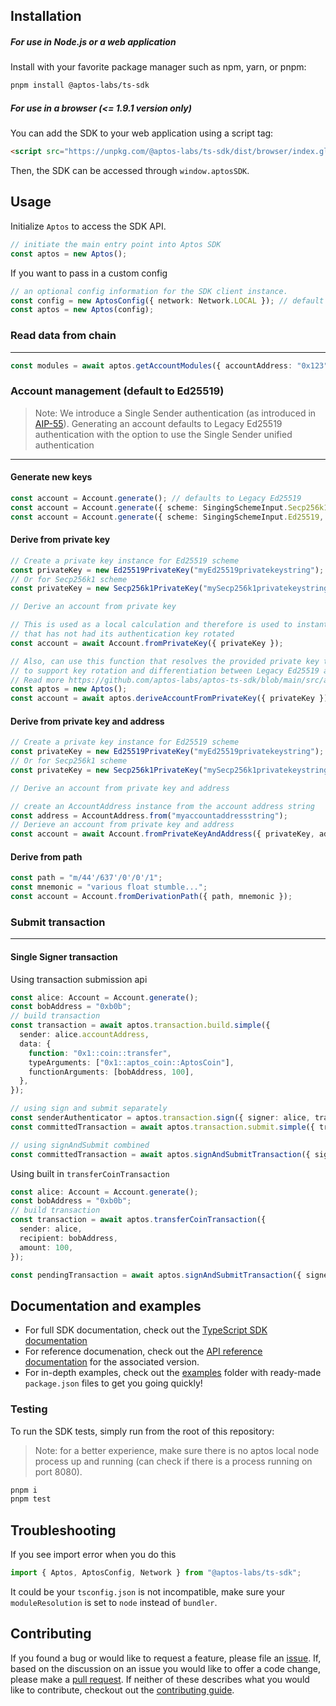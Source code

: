 ## Installation

##### For use in Node.js or a web application

Install with your favorite package manager such as npm, yarn, or pnpm:

```bash
pnpm install @aptos-labs/ts-sdk
```

##### For use in a browser (<= 1.9.1 version only)

You can add the SDK to your web application using a script tag:

```html
<script src="https://unpkg.com/@aptos-labs/ts-sdk/dist/browser/index.global.js" />
```

Then, the SDK can be accessed through `window.aptosSDK`.

## Usage

Initialize `Aptos` to access the SDK API.

```ts
// initiate the main entry point into Aptos SDK
const aptos = new Aptos();
```

If you want to pass in a custom config

```ts
// an optional config information for the SDK client instance.
const config = new AptosConfig({ network: Network.LOCAL }); // default network is devnet
const aptos = new Aptos(config);
```

### Read data from chain

---

```ts
const modules = await aptos.getAccountModules({ accountAddress: "0x123" });
```

### Account management (default to Ed25519)

> Note: We introduce a Single Sender authentication (as introduced in [AIP-55](https://github.com/aptos-foundation/AIPs/pull/263)). Generating an account defaults to Legacy Ed25519 authentication with the option to use the Single Sender unified authentication

---

#### Generate new keys

```ts
const account = Account.generate(); // defaults to Legacy Ed25519
const account = Account.generate({ scheme: SingingSchemeInput.Secp256k1 }); // Single Sender Secp256k1
const account = Account.generate({ scheme: SingingSchemeInput.Ed25519, legacy: false }); // Single Sender Ed25519
```

#### Derive from private key

```ts
// Create a private key instance for Ed25519 scheme
const privateKey = new Ed25519PrivateKey("myEd25519privatekeystring");
// Or for Secp256k1 scheme
const privateKey = new Secp256k1PrivateKey("mySecp256k1privatekeystring");

// Derive an account from private key

// This is used as a local calculation and therefore is used to instantiate an `Account`
// that has not had its authentication key rotated
const account = await Account.fromPrivateKey({ privateKey });

// Also, can use this function that resolves the provided private key type and derives the public key from it
// to support key rotation and differentiation between Legacy Ed25519 and Unified authentications
// Read more https://github.com/aptos-labs/aptos-ts-sdk/blob/main/src/api/account.ts#L364
const aptos = new Aptos();
const account = await aptos.deriveAccountFromPrivateKey({ privateKey });
```

#### Derive from private key and address

```ts
// Create a private key instance for Ed25519 scheme
const privateKey = new Ed25519PrivateKey("myEd25519privatekeystring");
// Or for Secp256k1 scheme
const privateKey = new Secp256k1PrivateKey("mySecp256k1privatekeystring");

// Derive an account from private key and address

// create an AccountAddress instance from the account address string
const address = AccountAddress.from("myaccountaddressstring");
// Derieve an account from private key and address
const account = await Account.fromPrivateKeyAndAddress({ privateKey, address });
```

#### Derive from path

```ts
const path = "m/44'/637'/0'/0'/1";
const mnemonic = "various float stumble...";
const account = Account.fromDerivationPath({ path, mnemonic });
```

### Submit transaction

---

#### Single Signer transaction

Using transaction submission api

```ts
const alice: Account = Account.generate();
const bobAddress = "0xb0b";
// build transaction
const transaction = await aptos.transaction.build.simple({
  sender: alice.accountAddress,
  data: {
    function: "0x1::coin::transfer",
    typeArguments: ["0x1::aptos_coin::AptosCoin"],
    functionArguments: [bobAddress, 100],
  },
});

// using sign and submit separately
const senderAuthenticator = aptos.transaction.sign({ signer: alice, transaction });
const committedTransaction = await aptos.transaction.submit.simple({ transaction, senderAuthenticator });

// using signAndSubmit combined
const committedTransaction = await aptos.signAndSubmitTransaction({ signer: alice, transaction });
```

Using built in `transferCoinTransaction`

```ts
const alice: Account = Account.generate();
const bobAddress = "0xb0b";
// build transaction
const transaction = await aptos.transferCoinTransaction({
  sender: alice,
  recipient: bobAddress,
  amount: 100,
});

const pendingTransaction = await aptos.signAndSubmitTransaction({ signer: alice, transaction });
```

## Documentation and examples

- For full SDK documentation, check out the [TypeScript SDK documentation](https://aptos.dev/sdks/new-ts-sdk/)
- For reference documenation, check out the [API reference documentation](https://aptos-labs.github.io/aptos-ts-sdk/) for the associated version.
- For in-depth examples, check out the [examples](./examples) folder with ready-made `package.json` files to get you going quickly!

### Testing

To run the SDK tests, simply run from the root of this repository:

> Note: for a better experience, make sure there is no aptos local node process up and running (can check if there is a process running on port 8080).

```bash
pnpm i
pnpm test
```

## Troubleshooting

If you see import error when you do this

```typescript
import { Aptos, AptosConfig, Network } from "@aptos-labs/ts-sdk";
```

It could be your `tsconfig.json` is not incompatible, make sure your `moduleResolution` is set to `node` instead of `bundler`.

## Contributing

If you found a bug or would like to request a feature, please file an [issue](https://github.com/aptos-labs/aptos-ts-sdk/issues/new/choose).
If, based on the discussion on an issue you would like to offer a code change, please make a [pull request](https://github.com/aptos-labs/aptos-ts-sdk/CONTRIBUTING.md).
If neither of these describes what you would like to contribute, checkout out the [contributing guide](https://github.com/aptos-labs/aptos-ts-sdk/CONTRIBUTING.md).

[npm-image-version]: https://img.shields.io/npm/v/%40aptos-labs%2Fts-sdk.svg
[npm-image-downloads]: https://img.shields.io/npm/dm/%40aptos-labs%2Fts-sdk.svg
[npm-url]: https://npmjs.org/package/@aptos-labs/ts-sdk
[experimental-url]: https://www.npmjs.com/package/@aptos-labs/ts-sdk/v/experimental
[discord-image]: https://img.shields.io/discord/945856774056083548?label=Discord&logo=discord&style=flat~~~~
[discord-url]: https://discord.gg/aptosnetwork
[github-license]: https://img.shields.io/github/license/aptos-labs/aptos-ts-sdk
[discord-url]: https://discord.gg/aptosnetwork
